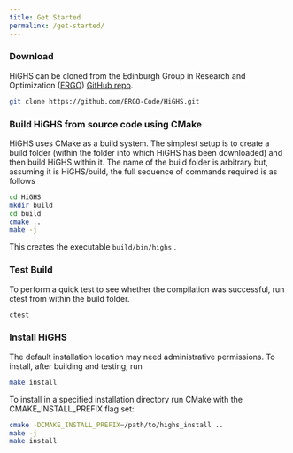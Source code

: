```yaml
---
title: Get Started
permalink: /get-started/
---
```


### Download 

HiGHS can be cloned from the Edinburgh Group in Research and Optimization ([ERGO](https://www.maths.ed.ac.uk/ERGO/)) [GitHub repo](https://www.github.com/ERGO-COde/HiGHS).

``` bash
git clone https://github.com/ERGO-Code/HiGHS.git
```

### Build HiGHS from source code using CMake

HiGHS uses CMake as a build system. The simplest setup is to create a build folder (within the folder into which HiGHS has been downloaded) and then build HiGHS within it. The name of the build folder is arbitrary but, assuming it is HiGHS/build, the full sequence of commands required is as follows

``` bash
cd HiGHS
mkdir build
cd build
cmake ..
make -j
```

This creates the executable `build/bin/highs` .

### Test Build

To perform a quick test to see whether the compilation was successful, run ctest from within the build folder.

``` bash
ctest 
```

### Install HiGHS

The default installation location may need administrative permissions. To install, after building and testing, run 

``` bash
make install
```

To install in a specified installation directory run CMake with the CMAKE_INSTALL_PREFIX flag set: 

``` bash
cmake -DCMAKE_INSTALL_PREFIX=/path/to/highs_install ..
make -j
make install
```
